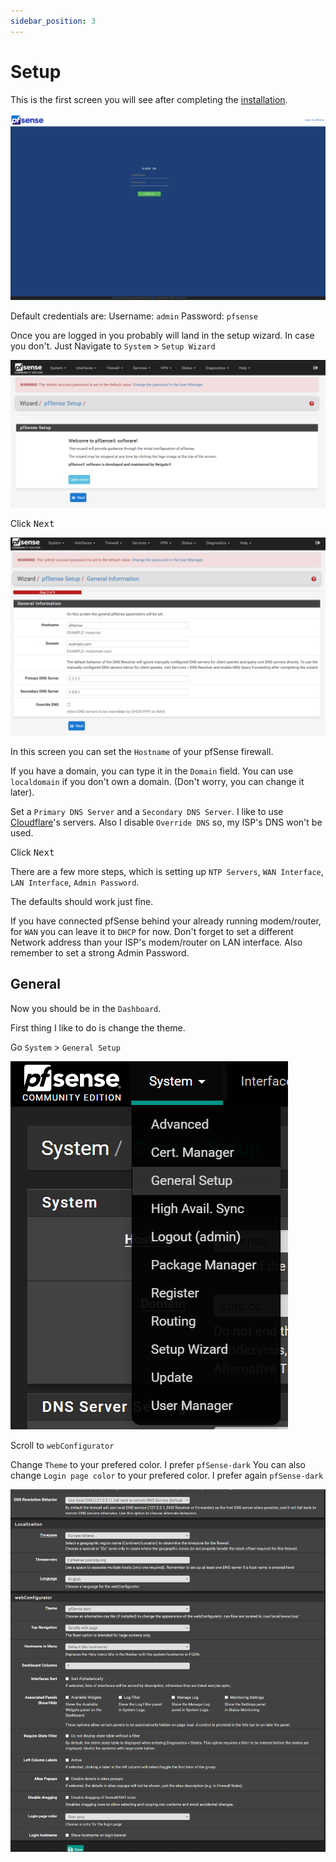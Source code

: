 ```yaml
---
sidebar_position: 3
---
```


# Setup

This is the first screen you will see after completing the [installation](./install).

![pfsense-login.png](img/pfsense-login.png)

Default credentials are:
Username: `admin`
Password: `pfsense`

Once you are logged in you probably will land in the setup wizard. In case you don't. Just Navigate to `System` > `Setup Wizard`

![pfsense-wizard-step1.png](img/pfsense-wizard-step1.png)

Click <kbd>Next</kbd>

![pfsense-step2.png](img/pfsense-step2.png)

In this screen you can set the `Hostname` of your pfSense firewall.

If you have a domain, you can type it in the `Domain` field.
You can use `localdomain` if you don't own a domain.
(Don't worry, you can change it later).

Set a `Primary DNS Server` and a `Secondary DNS Server`.
I like to use [Cloudflare](https://www.cloudflare.com/)'s servers. Also I disable `Override DNS` so, my ISP's DNS won't be used.

Click <kbd>Next</kbd>

There are a few more steps, which is setting up `NTP Servers`, `WAN Interface`, `LAN Interface`, `Admin Password`.

The defaults should work just fine.

If you have connected pfSense behind your already running modem/router, for `WAN` you can leave it to `DHCP` for now.
Don't forget to set a different Network address than your ISP's modem/router on LAN interface.
Also remember to set a strong Admin Password.

## General

Now you should be in the `Dashboard`.

First thing I like to do is change the theme.

Go `System` > `General Setup`

![pfsense-general-setup.png](img/pfsense-general-setup.png)

Scroll to `webConfigurator`

Change `Theme` to your prefered color. I prefer `pfSense-dark`
You can also change `Login page color` to your prefered color. I prefer again `pfSense-dark`

![pfsense-theme.png](img/pfsense-theme.png)

